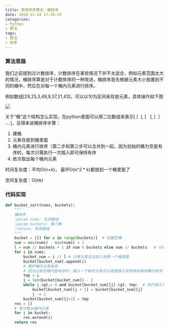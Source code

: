```yaml
---
title: 常用排序算法：桶排序
date: 2018-11-24 17:39:25
categories: 
- Python
- 算法
tags:
- 算法
- 排序
---
```

### 算法思路

我们之前提到过计数排序，计数排序在某些情况下并不太适合，例如元素范围太大的情况，桶排序算是对于计数排序的一种改进，桶排序首先根据元素大小放置到不同的桶中，然后在对每一个桶内元素进行排序。

例如数组[29,25,3,49,9,37,21,43]，可以以10为区间来存放元素，具体操作如下图

![](1.png)

关于“桶”这个结构怎么实现，在python里面可以用二位数组来表示[ [  ], [   ], [  ] ....]，总得来说桶排序步骤：
1. 建桶
2. 元素存放到桶里面
3. 桶内元素进行排序（第二步和第三步可以合并到一起，因为初始的桶为空是有序的，每次只需执行一次插入即可保持有序
4. 依次取出每个桶内元素

时间复杂度：平均O(n+k)， 最坏O(n^2 * k)都放到一个桶里面了

空间复杂度：O(nk)

### 代码实现

```python
def bucket_sort(nums, buckets):
    """
    桶排序
    :param nums: 无序数组
    :param buckets: 桶个数
    :return: 有序数组
    """
    bucket = [[] for x in range(buckets)]  # 创建空桶
    num = max(nums) - min(nums) + 1
    l = num // buckets + 1 if num % buckets else num // buckets   # 计算每个桶大小
    for i in nums:
        bucket_num = i // l # 计算元素应该放入到哪一个桶里面
        bucket[bucket_num].append(i)
        # 维护桶内元素有序。
        # 因为之前的桶内是有序的，插入一个新的元素可以使用插入排序继续保持桶内有序
        tmp = i
        j = len(bucket[bucket_num]) - 2
        while j &gt;= 0 and bucket[bucket_num][j] &gt; tmp:  # 执行插入操作
            bucket[bucket_num][j + 1] = bucket[bucket_num][j]
            j -= 1
        bucket[bucket_num][j+1] = tmp
    res = []
    # 依次取出桶内元素
    for i in bucket:
        res.extend(i)
    return res
```